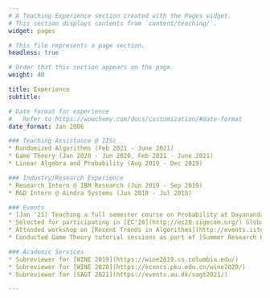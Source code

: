 ```yaml
---
# A Teaching Experience section created with the Pages widget.
# This section displays contents from `content/teaching/`.
widget: pages

# This file represents a page section.
headless: true

# Order that this section appears on the page.
weight: 40

title: Experience
subtitle:

# Date format for experience
#   Refer to https://wowchemy.com/docs/customization/#date-format
date_format: Jan 2006

### Teaching Assistance @ IISc
* Randomized Algorithms (Feb 2021 - June 2021)
* Game Theory (Jan 2020 - Jun 2020, Feb 2021 - June 2021)
* Linear Algebra and Probability (Aug 2019 - Dec 2019)

### Industry/Research Experience
* Research Intern @ IBM Research (Jun 2019 - Sep 2019)
* R&D Intern @ Aindra Systems (Jun 2018 - Jul 2018)

### Events 
* [Jan '21] Teaching a full semester course on Probability at Dayananda Sagar University with over 60 students. 
* Selected for participating in [EC'20](http://ec20.sigecom.org/) Global Outreach Program and part of [EC Mentoring workshop](https://www.cs.princeton.edu/~smattw/AMW20/index.html).
* Attended workshop on [Recent Trends in Algorithms](http://events.iitgn.ac.in/2020/RTA/) and [ACM India Annual Event](http://events.iitgn.ac.in/2020/ACMAnnualEvent/) at IIT Gandhinagar.
* Conducted Game Theory tutorial sessions as part of [Summer Research Program on Dynamics of Complex Systems](https://www.icts.res.in/program/dcs2019).

### Academic Services
* Subreviewer for [WINE 2019](https://wine2019.cs.columbia.edu/)
* Subreviewer for [WINE 2020](https://econcs.pku.edu.cn/wine2020/)
* Subreviewer for [SAGT 2021](https://events.au.dk/sagt2021/)

---
```



